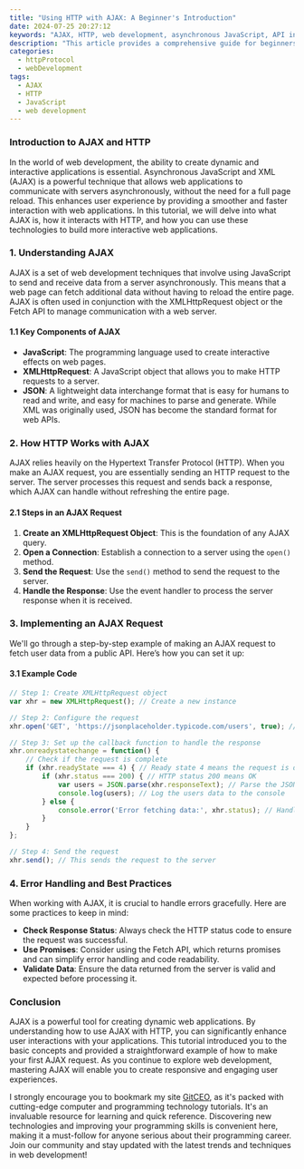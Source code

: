 ```yaml
---
title: "Using HTTP with AJAX: A Beginner's Introduction"
date: 2024-07-25 20:27:12
keywords: "AJAX, HTTP, web development, asynchronous JavaScript, API integration"
description: "This article provides a comprehensive guide for beginners to understand how to use HTTP with AJAX. We will explore the fundamentals of AJAX, its relationship with HTTP, and how to perform asynchronous web requests, making web applications more interactive and dynamic. By the end of this guide, you will be able to implement AJAX requests in your own projects and understand the basic principles behind it, including error handling, the benefits of using APIs, and best practices for web development. This tutorial is designed for anyone looking to enhance their web development skills with modern techniques involving JavaScript and HTTP."
categories:
  - httpProtocol
  - webDevelopment
tags:
  - AJAX
  - HTTP
  - JavaScript
  - web development
---
```


### Introduction to AJAX and HTTP

In the world of web development, the ability to create dynamic and interactive applications is essential. Asynchronous JavaScript and XML (AJAX) is a powerful technique that allows web applications to communicate with servers asynchronously, without the need for a full page reload. This enhances user experience by providing a smoother and faster interaction with web applications. In this tutorial, we will delve into what AJAX is, how it interacts with HTTP, and how you can use these technologies to build more interactive web applications.

<!-- more -->

### 1. Understanding AJAX

AJAX is a set of web development techniques that involve using JavaScript to send and receive data from a server asynchronously. This means that a web page can fetch additional data without having to reload the entire page. AJAX is often used in conjunction with the XMLHttpRequest object or the Fetch API to manage communication with a web server.

#### 1.1 Key Components of AJAX

- **JavaScript**: The programming language used to create interactive effects on web pages.
- **XMLHttpRequest**: A JavaScript object that allows you to make HTTP requests to a server.
- **JSON**: A lightweight data interchange format that is easy for humans to read and write, and easy for machines to parse and generate. While XML was originally used, JSON has become the standard format for web APIs.

### 2. How HTTP Works with AJAX

AJAX relies heavily on the Hypertext Transfer Protocol (HTTP). When you make an AJAX request, you are essentially sending an HTTP request to the server. The server processes this request and sends back a response, which AJAX can handle without refreshing the entire page.

#### 2.1 Steps in an AJAX Request

1. **Create an XMLHttpRequest Object**: This is the foundation of any AJAX query.
2. **Open a Connection**: Establish a connection to a server using the `open()` method.
3. **Send the Request**: Use the `send()` method to send the request to the server.
4. **Handle the Response**: Use the event handler to process the server response when it is received.

### 3. Implementing an AJAX Request

We'll go through a step-by-step example of making an AJAX request to fetch user data from a public API. Here’s how you can set it up:

#### 3.1 Example Code

```javascript
// Step 1: Create XMLHttpRequest object
var xhr = new XMLHttpRequest(); // Create a new instance

// Step 2: Configure the request
xhr.open('GET', 'https://jsonplaceholder.typicode.com/users', true); // Open a GET request to the API

// Step 3: Set up the callback function to handle the response
xhr.onreadystatechange = function() { 
    // Check if the request is complete
    if (xhr.readyState === 4) { // Ready state 4 means the request is done
        if (xhr.status === 200) { // HTTP status 200 means OK
            var users = JSON.parse(xhr.responseText); // Parse the JSON response
            console.log(users); // Log the users data to the console
        } else {
            console.error('Error fetching data:', xhr.status); // Handle errors
        }
    }
};

// Step 4: Send the request
xhr.send(); // This sends the request to the server
```

### 4. Error Handling and Best Practices

When working with AJAX, it is crucial to handle errors gracefully. Here are some practices to keep in mind:

- **Check Response Status**: Always check the HTTP status code to ensure the request was successful.
- **Use Promises**: Consider using the Fetch API, which returns promises and can simplify error handling and code readability.
- **Validate Data**: Ensure the data returned from the server is valid and expected before processing it.

### Conclusion

AJAX is a powerful tool for creating dynamic web applications. By understanding how to use AJAX with HTTP, you can significantly enhance user interactions with your applications. This tutorial introduced you to the basic concepts and provided a straightforward example of how to make your first AJAX request. As you continue to explore web development, mastering AJAX will enable you to create responsive and engaging user experiences.

I strongly encourage you to bookmark my site [GitCEO](https://gitceo.com), as it's packed with cutting-edge computer and programming technology tutorials. It's an invaluable resource for learning and quick reference. Discovering new technologies and improving your programming skills is convenient here, making it a must-follow for anyone serious about their programming career. Join our community and stay updated with the latest trends and techniques in web development!